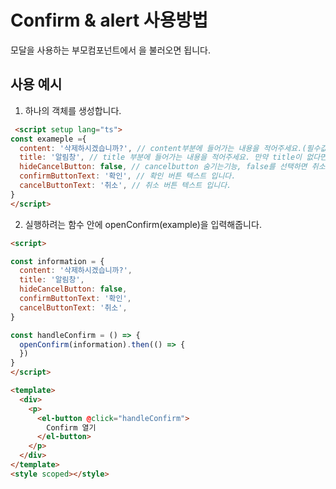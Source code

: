 # Confirm & alert 사용방법

모달을 사용하는 부모컴포넌트에서 <Modal/>을 불러오면 됩니다.
 
  
## 사용 예시

1. 하나의 객체를 생성합니다.

```html
 <script setup lang="ts">
const exameple ={
  content: '삭제하시겠습니까?', // content부분에 들어가는 내용을 적어주세요.(필수값)
  title: '알림창', // title 부분에 들어가는 내용을 적어주세요. 만약 title이 없다면,content 부분만 나옵니다.
  hideCancelButton: false, // cancelbutton 숨기는기능, false를 선택하면 취소버튼이 나오고 true를 선택하면 취소버튼이 사라집니다.
  confirmButtonText: '확인', // 확인 버튼 텍스트 입니다.
  cancelButtonText: '취소', // 취소 버튼 텍스트 입니다.
}
</script>
```

2. 실행하려는 함수 안에 openConfirm(example)을 입력해줍니다.

```html
<script>

const information = {
  content: '삭제하시겠습니까?', 
  title: '알림창', 
  hideCancelButton: false, 
  confirmButtonText: '확인', 
  cancelButtonText: '취소', 
}

const handleConfirm = () => {
  openConfirm(information).then(() => {
  }) 
}
</script>

<template>
  <div>
    <p>
      <el-button @click="handleConfirm">
        Confirm 열기
      </el-button>
    </p>
  </div>
</template>
<style scoped></style>
```
 

<br>
 